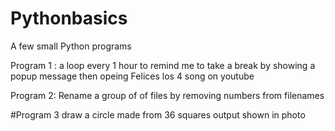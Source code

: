 # Pythonbasics
A few small Python programs

Program 1 :
a loop every 1 hour to remind me to take a break by showing a popup message then opeing Felices los 4 song on youtube

Program 2:
Rename a group of of files by removing numbers from filenames

#Program 3
draw a circle made from 36 squares output shown in photo
